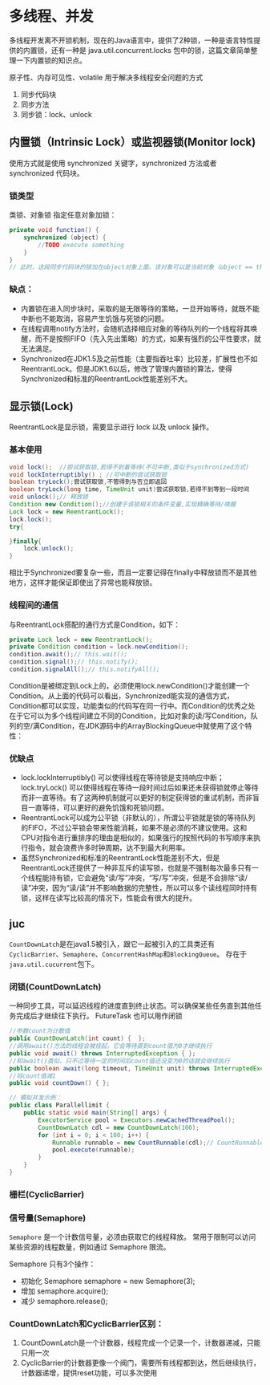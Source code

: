 # 多线程、并发
<!-- @author DHJT 2019-07-08 -->

多线程开发离不开锁机制，现在的Java语言中，提供了2种锁，一种是语言特性提供的内置锁，还有一种是 java.util.concurrent.locks 包中的锁，这篇文章简单整理一下内置锁的知识点。

原子性、内存可见性、volatile
用于解决多线程安全问题的方式
1. 同步代码块
2. 同步方法
3. 同步锁：lock、unlock

## 内置锁（Intrinsic Lock）或监视器锁(Monitor lock)
使用方式就是使用 synchronized 关键字，synchronized 方法或者 synchronized 代码块。

### 锁类型
类锁、对象锁
指定任意对象加锁：
```java
private void function() {
    synchronized (object) {
        //TODO execute something
    }
}
// 此时，这段同步代码块的锁加在object对象上面。该对象可以是当前对象（object == this），也可以是当前类的Class对象（object == MyClass.class）。
```
### 缺点：
- 内置锁在进入同步块时，采取的是无限等待的策略，一旦开始等待，就既不能中断也不能取消，容易产生饥饿与死锁的问题。
- 在线程调用notify方法时，会随机选择相应对象的等待队列的一个线程将其唤醒，而不是按照FIFO（先入先出策略）的方式，如果有强烈的公平性要求，就无法满足。
- Synchronized在JDK1.5及之前性能（主要指吞吐率）比较差，扩展性也不如ReentrantLock。但是JDK1.6以后，修改了管理内置锁的算法，使得Synchronized和标准的ReentrantLock性能差别不大。

## 显示锁(Lock)
ReentrantLock是显示锁，需要显示进行 lock 以及 unlock 操作。

### 基本使用
```java
void lock();  //尝试获取锁,若得不到着等待(不可中断,类似于synchronized方式)
void lockInterruptibly() ; //可中断的尝试获取锁
boolean tryLock();尝试获取锁,不管得到与否立即返回
boolean tryLock(long time, TimeUnit unit)尝试获取锁,若得不到等到一段时间
void unlock();// 释放锁
Condition new Condition();//创建于该锁相关的条件变量,实现精确等待/唤醒
Lock lock = new ReentrantLock();
lock.lock();
try{

}finally{
    lock.unlock();
}
```
相比于Synchronized要复杂一些，而且一定要记得在finally中释放锁而不是其他地方，这样才能保证即使出了异常也能释放锁。

### 线程间的通信
与ReentrantLock搭配的通行方式是Condition，如下：
```java
private Lock lock = new ReentrantLock();  
private Condition condition = lock.newCondition(); 
condition.await();// this.wait();  
condition.signal();// this.notify();  
condition.signalAll();// this.notifyAll();
```
Condition是被绑定到Lock上的，必须使用lock.newCondition()才能创建一个Condition。从上面的代码可以看出，Synchronized能实现的通信方式，Condition都可以实现，功能类似的代码写在同一行中。而Condition的优秀之处在于它可以为多个线程间建立不同的Condition，比如对象的读/写Condition，队列的空/满Condition，在JDK源码中的ArrayBlockingQueue中就使用了这个特性：

### 优缺点
- lock.lockInterruptibly() 可以使得线程在等待锁是支持响应中断；lock.tryLock() 可以使得线程在等待一段时间过后如果还未获得锁就停止等待而非一直等待。有了这两种机制就可以更好的制定获得锁的重试机制，而非盲目一直等待，可以更好的避免饥饿和死锁问题。
- ReentrantLock可以成为公平锁（非默认的），所谓公平锁就是锁的等待队列的FIFO，不过公平锁会带来性能消耗，如果不是必须的不建议使用。这和CPU对指令进行重排序的理由是相似的，如果强行的按照代码的书写顺序来执行指令，就会浪费许多时钟周期，达不到最大利用率。
- 虽然Synchronized和标准的ReentrantLock性能差别不大，但是ReentrantLock还提供了一种非互斥的读写锁，也就是不强制每次最多只有一个线程能持有锁，它会避免“读/写”冲突，“写/写”冲突，但是不会排除“读/读”冲突，因为“读/读”并不影响数据的完整性，所以可以多个读线程同时持有锁，这样在读写比较高的情况下，性能会有很大的提升。

## juc
`CountDownLatch`是在java1.5被引入，跟它一起被引入的工具类还有`CyclicBarrier`、`Semaphore`、`ConcurrentHashMap`和`BlockingQueue`。
存在于`java.util.cucurrent`包下。

### 闭锁(CountDownLatch)
一种同步工具，可以延迟线程的进度直到终止状态。可以确保某些任务直到其他任务完成后才继续往下执行。
FutureTask 也可以用作闭锁
```java
//参数count为计数值
public CountDownLatch(int count) {  };
//调用await()方法的线程会被挂起，它会等待直到count值为0才继续执行
public void await() throws InterruptedException { };
//和await()类似，只不过等待一定的时间后count值还没变为0的话就会继续执行
public boolean await(long timeout, TimeUnit unit) throws InterruptedException { };
//将count值减1
public void countDown() { };

// 模拟并发示例：
public class Parallellimit {
    public static void main(String[] args) {
        ExecutorService pool = Executors.newCachedThreadPool();
        CountDownLatch cdl = new CountDownLatch(100);
        for (int i = 0; i < 100; i++) {
            Runnable runnable = new CountRunnable(cdl);// CountRunnable 为实现 Runnable 接口的类
            pool.execute(runnable);
        }
    }
}
```

### 栅栏(CyclicBarrier)

### 信号量(Semaphore)
`Semaphore` 是一个计数信号量，必须由获取它的线程释放。
常用于限制可以访问某些资源的线程数量，例如通过 Semaphore 限流。

Semaphore 只有3个操作：
- 初始化 Semaphore semaphore = new Semaphore(3);
- 增加 semaphore.acquire();
- 减少 semaphore.release();


### CountDownLatch和CyclicBarrier区别：
1. CountDownLatch是一个计数器，线程完成一个记录一个，计数器递减，只能只用一次
2. CyclicBarrier的计数器更像一个阀门，需要所有线程都到达，然后继续执行，计数器递增，提供reset功能，可以多次使用
